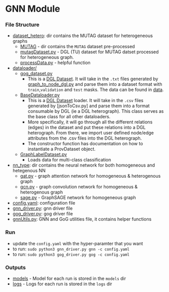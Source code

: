 # GNN Module

### File Structure
* [dataset_hetero](dataset_hetero/): dir contains the MUTAG dataset for heterogeneous graphs
    * [MUTAG](dataset_hetero/MUTAG) - dir contains the `MUTAG` dataset pre-processed
    * [mutagDataset.py](dataset_hetero/mutagDataset.py) - DGL (TU) dataset for MUTAG datset processed for heterogeneous graph.
    * [processData.py](dataset_hetero/processData.py) - helpful function
* [dataloader/](dataloader/)
  * [gog_dataset.py](dataloader/gog_dataset.py)
      * This is a [DGL Dataset](https://docs.dgl.ai/tutorials/blitz/6_load_data.html). It will take in the `.txt` files
        generated by [graph_to_node_dgl.py](../data_converter/graph_to_node_dgl.py) and parse them into a dataset format
        with `train`,`validation` and `test` masks. The data can be found in [data](../data).
  * [BaseDataloader.py](dataloaders/BaseDataloader.py)
    * This is a [DGL Dataset](https://docs.dgl.ai/en/0.6.x/guide/data.html) loader. It will take in the `.csv` files
      generated by [jsonToCsv.py] and parse them into a format consumable by DGL (ie a DGL heterograph). This class
      serves as the base class for all other dataloaders.
    * More specifically, it will go through all the different relations (edges) in the dataset and put these relations
      into a DGL heterograph. From there, we import user defined node/edge attributes from the .csv files into the DGL
      heterograph.
    * The constructor function has documentation on how to instantiate a ProvDataset object.
  * [GraphLabelDataset.py](dataloaders/GraphLabelDataset.py)
    * Loads data for multi-class classification
* [nn_type](nn_type/): dir contains the neural network for both homogeneous and hetegenous NN
    * [gat.py](nn_types/gat.py) - graph attention network for homogeneous & heterogenous graph
    * [gcn.py](nn_types/gcn.py) - graph convolution network for homogeneous & heterogenous graph
    * [sage.py](nn_types/sage.py) - GraphSAGE network for homogeneous graph
* [config.yaml](config.yaml): configuration file
* [gnn_driver.py](gnn_driver.py): gnn driver file
* [gog_driver.py](gog_driver.py): gog driver file
* [gnnUtils.py](gnnUtils.py): GNN and GoG utilities file, it contains helper functions

### Run
* update the `config.yaml` with the hyper-paramter that you want
* to run: `sudo python3 gnn_driver.py gnn -c config.yaml`
* to run: `sudo python3 gog_driver.py gog -c config.yaml`

### Outputs

* [models](models/) - Model for each run is stored in the `models` dir
* [logs](logs/) - Logs for each run is stored in the `logs` dir
